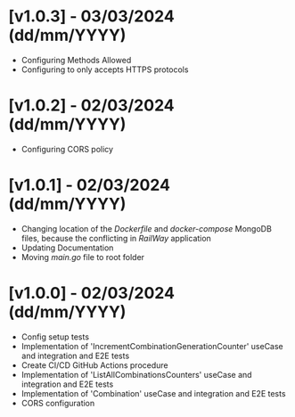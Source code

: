 # [v1.0.3] - 03/03/2024 (dd/mm/YYYY)

- Configuring Methods Allowed
- Configuring to only accepts HTTPS protocols

# [v1.0.2] - 02/03/2024 (dd/mm/YYYY)

- Configuring CORS policy

# [v1.0.1] - 02/03/2024 (dd/mm/YYYY)

- Changing location of the _Dockerfile_ and _docker-compose_ MongoDB files, because the conflicting in _RailWay_ application
- Updating Documentation
- Moving _main.go_ file to root folder

# [v1.0.0] - 02/03/2024 (dd/mm/YYYY)

- Config setup tests
- Implementation of 'IncrementCombinationGenerationCounter' useCase and integration and E2E tests
- Create CI/CD GitHub Actions procedure
- Implementation of 'ListAllCombinationsCounters' useCase and integration and E2E tests
- Implementation of 'Combination' useCase and integration and E2E tests
- CORS configuration
